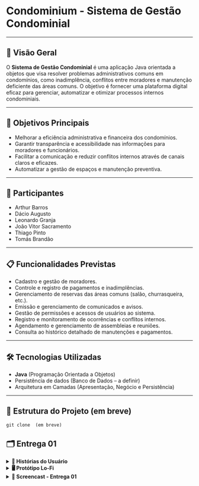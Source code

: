 # Condominium - Sistema de Gestão Condominial

---

## 📌 Visão Geral

O **Sistema de Gestão Condominial** é uma aplicação Java orientada a objetos que visa resolver problemas administrativos comuns em condomínios, como inadimplência, conflitos entre moradores e manutenção deficiente das áreas comuns. O objetivo é fornecer uma plataforma digital eficaz para gerenciar, automatizar e otimizar processos internos condominiais.

---

## 🚀 Objetivos Principais

- Melhorar a eficiência administrativa e financeira dos condomínios.
- Garantir transparência e acessibilidade nas informações para moradores e funcionários.
- Facilitar a comunicação e reduzir conflitos internos através de canais claros e eficazes.
- Automatizar a gestão de espaços e manutenção preventiva.

---

## 👥 Participantes

- Arthur Barros
- Dácio Augusto
- Leonardo Granja  
- João Vitor Sacramento 
- Thiago Pinto  
- Tomás Brandão  
 

---

## 📋 Funcionalidades Previstas

- Cadastro e gestão de moradores.
- Controle e registro de pagamentos e inadimplências.
- Gerenciamento de reservas das áreas comuns (salão, churrasqueira, etc.).
- Emissão e gerenciamento de comunicados e avisos.
- Gestão de permissões e acessos de usuários ao sistema.
- Registro e monitoramento de ocorrências e conflitos internos.
- Agendamento e gerenciamento de assembleias e reuniões.
- Consulta ao histórico detalhado de manutenções e pagamentos.

---

## 🛠️ Tecnologias Utilizadas

- **Java** (Programação Orientada a Objetos)
- Persistência de dados (Banco de Dados – a definir)
- Arquitetura em Camadas (Apresentação, Negócio e Persistência)

---

## 📂 Estrutura do Projeto (em breve)

<pre><code>git clone <link do repositório> (em breve)</code></pre> 

## 🗂️ Entrega 01

<details>
<summary><b>📌 Histórias do Usuário</b></summary>

<br>

| Nº | Perfil                    | História                                     |
|----|---------------------------|----------------------------------------------|
| 1  | Morador                   | Cadastro/Login                               |
| 2  | Morador                   | Reserva de áreas comuns                      |
| 3  | Morador                   | Registro de problemas de manutenção          |
| 4  | Funcionário Administrativo| Cadastro de novos moradores                  |
| 5  | Funcionário Administrativo| Registrar pagamentos das taxas               |
| 6  | Síndico                   | Envio de avisos e comunicados oficiais       |
| 7  | Síndico                   | Agendamento e registro de assembleias        |
| 8  | Morador                   | Consulta histórico financeiro                |

🔗 [Clique aqui para acessar as histórias e seus critérios de aceitação](https://docs.google.com/document/d/1uCOb1VYue-xjoiS_MogRAcUqpI_XkEzs88wFSWjz7js/edit?usp=sharing)

🔗 [Clique aqui para acessar as histórias que serão priorizadas](https://docs.google.com/document/d/13j9C_eRWaAxZ0_8xuBeFaU7xC5Una4DKaNS6POx271E/edit?usp=sharing)

</details>

<details>
<summary><b>🖥️ Protótipo Lo-Fi</b></summary>

<br>

📁 **Protótipos iniciais Lo-Fi das principais telas**  
🔗 [Clique aqui para visualizar os protótipos](https://drive.google.com/file/d/1izdiABJx6wsdaE88PcFmbcOxtpXIwX8a/view?usp=sharing)

**Telas prototipadas:**
- Tela de Login  
- Tela Inicial (Dashboard do Morador)  
- Cadastro de Morador  
- Registro de Pagamentos  
- Tela de Reservas das Áreas Comuns  
- Tela de Registro de Manutenção  
- Avisos e Comunicados (Síndico/Admin)  

</details>

<details>
<summary><b>🎥 Screencast - Entrega 01</b></summary>

<br>

▶️ **Demonstração das funcionalidades entregues nesta etapa**  
🔗 [Clique aqui para assistir o Screencast](https://youtu.be/sXgaN3N0s4o)

**Conteúdo abordado no Screencast:**
- Apresentação das Histórias do Usuário  
- Explicação rápida dos protótipos Lo-Fi  
- Apresentação dos próximos passos do projeto  

</details>
